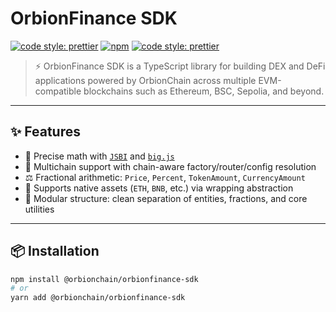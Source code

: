 # OrbionFinance SDK

[![code style: prettier](https://img.shields.io/badge/code_style-prettier-ff69b4.svg?style=flat-square)](https://github.com/prettier/prettier)
[![npm](https://img.shields.io/npm/v/@orbionchain%2Forbionfinance-sdk)](https://www.npmjs.com/package/@orbionchain/orbionfinance-sdk)
[![code style: prettier](https://img.shields.io/badge/code_style-prettier-ff69b4.svg)](https://prettier.io)

> ⚡ OrbionFinance SDK is a TypeScript library for building DEX and DeFi applications powered by OrbionChain across multiple EVM-compatible blockchains such as Ethereum, BSC, Sepolia, and beyond.

---

## ✨ Features

- 🧮 Precise math with [`JSBI`](https://github.com/GoogleChrome/jsbi) and [`big.js`](https://github.com/MikeMcl/big.js)
- 🔁 Multichain support with chain-aware factory/router/config resolution
- ⚖️ Fractional arithmetic: `Price`, `Percent`, `TokenAmount`, `CurrencyAmount`
- 💸 Supports native assets (`ETH`, `BNB`, etc.) via wrapping abstraction
- 🧩 Modular structure: clean separation of entities, fractions, and core utilities

---

## 📦 Installation

```bash
npm install @orbionchain/orbionfinance-sdk
# or
yarn add @orbionchain/orbionfinance-sdk
